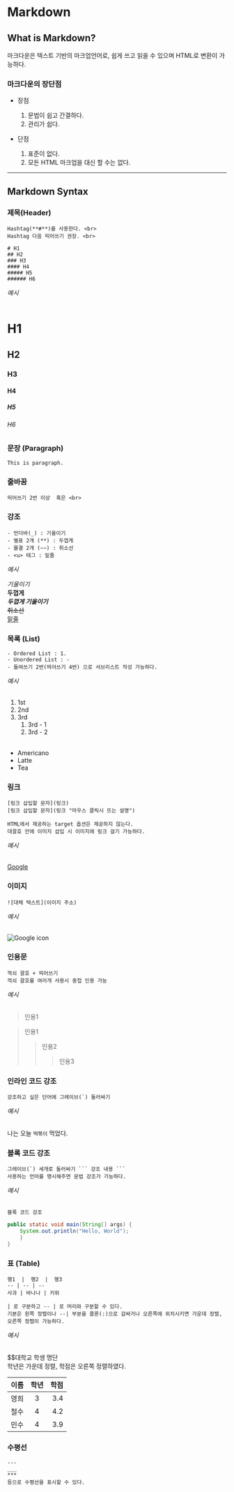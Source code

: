 # Markdown

## What is Markdown?

마크다운은 텍스트 기반의 마크업언어로, 쉽게 쓰고 읽을 수 있으며 HTML로 변환이 가능하다.

### 마크다운의 장단점

- 장점
  1. 문법이 쉽고 간결하다.
  1. 관리가 쉽다.

- 단점
  1. 표준이 없다.
  1. 모든 HTML 마크업을 대신 할 수는 없다.


---

## Markdown Syntax

### 제목(Header)

```
Hashtag(**#**)를 사용한다. <br>
Hashtag 다음 띄어쓰기 권장. <br>

# H1
## H2
### H3
#### H4
##### H5
###### H6
```
_예시_ <br><br>

# H1
## H2
### H3
#### H4
##### H5
###### H6

### 문장 (Paragraph)

```
This is paragraph.
```

### 줄바꿈

```
띄어쓰기 2번 이상  혹은 <br>
```

### 강조

```
- 언더바(_) : 기울이기
- 별표 2개 (**) : 두껍게
- 물결 2개 (~~) : 취소선
- <u> 태그 : 밑줄
```

_예시_       

_기울이기_ <br>
**두껍게** <br>
**_두껍게 기울이기_** <br>
~~취소선~~ <br>
<u>밑줄</u> <br>

### 목록 (List)

```
- Ordered List : 1.
- Unordered List : -
- 들여쓰기 2번(띄어쓰기 4번) 으로 서브리스트 작성 가능하다.
```

_예시_ <br><br>

1. 1st
1. 2nd
1. 3rd
    1. 3rd - 1
    1. 3rd - 2
<br><br>

- Americano
- Latte
- Tea


### 링크

```
[링크 삽입할 문자](링크)
[링크 삽입할 문자](링크 "마우스 클릭시 뜨는 설명")

HTML에서 제공하는 target 옵션은 제공하지 않는다.
대괄호 안에 이미지 삽입 시 이미지에 링크 걸기 가능하다.
```

_예시_ <br><br>

[Google](https://www.google.co.kr "Google로 이동")


### 이미지

```
![대체 텍스트](이미지 주소)
```

_예시_ <br><br>

![Google icon](https://www.google.com/search?q=%EA%B5%AC%EA%B8%80&sxsrf=APq-WBvevqI5unAUConl225kPoRVKZvMsQ:1649854115533&tbm=isch&source=iu&ictx=1&vet=1&fir=mM5eejaz-bUIsM%252C0UCf55-GTy6fDM%252C%252Fm%252F045c7b&usg=AI4_-kQtNF6bifw2yFn_zXZJH8-lyVrTOw&sa=X&ved=2ahUKEwifyPLDiZH3AhVNCYgKHVEMBdEQ_B16BAg-EAI#imgrc=mM5eejaz-bUIsM)

### 인용문

```
꺽쇠 괄호 + 띄어쓰기
꺽쇠 괄호를 여러개 사용시 중첩 인용 가능
```

_예시_ <br><br>

> 인용1

> 인용1
>> 인용2
>>> 인용3


### 인라인 코드 강조

```
강조하고 싶은 단어에 그레이브(`) 둘러싸기
```

_예시_ <br><br>

나는 오늘 `떡볶이` 먹었다.


### 블록 코드 강조

```
그레이브(`) 세개로 둘러싸기 ``` 강조 내용 ```
사용하는 언어를 명시해주면 문법 강조가 가능하다.
```

_예시_ <br><br>

```
블록 코드 강조
```

``` java
public static void main(String[] args) {
	System.out.println("Hello, World");
    }
}
```

### 표 (Table)

```
행1  |  행2  |  행3
-- | -- | --
사과 | 바나나 | 키위

| 로 구분하고 -- | 로 머리와 구분할 수 있다.
기본은 왼쪽 정렬이나 --| 부분을 콜론(:)으로 감싸거나 오른쪽에 위치시키면 가운데 정렬, 오른쪽 정렬이 가능하다.
```

_예시_ <br><br>

$$대학교 학생 명단 <br>
학년은 가운데 정렬, 학점은 오른쪽 정렬하였다.

이름 | 학년 | 학점
--|:--:|--:
영희 | 3 | 3.4
철수 | 4 | 4.2
민수 | 4 | 3.9


### 수평선

```
---
___
***
등으로 수평선을 표시할 수 있다.
```
